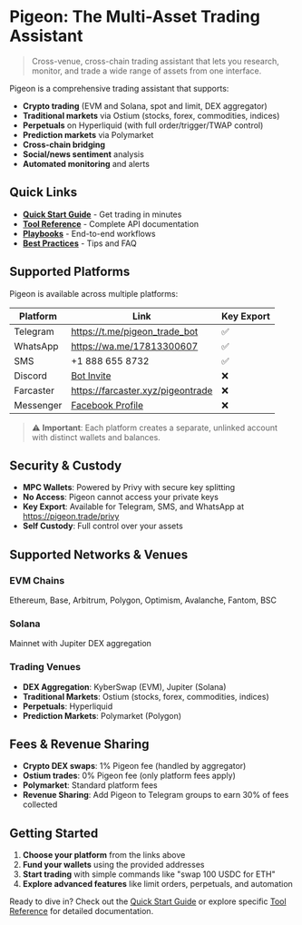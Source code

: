 # Pigeon: The Multi-Asset Trading Assistant

> Cross-venue, cross-chain trading assistant that lets you research, monitor, and trade a wide range of assets from one interface.

Pigeon is a comprehensive trading assistant that supports:

- **Crypto trading** (EVM and Solana, spot and limit, DEX aggregator)
- **Traditional markets** via Ostium (stocks, forex, commodities, indices)
- **Perpetuals** on Hyperliquid (with full order/trigger/TWAP control)
- **Prediction markets** via Polymarket
- **Cross-chain bridging**
- **Social/news sentiment** analysis
- **Automated monitoring** and alerts

## Quick Links

- [**Quick Start Guide**](quickstart.md) - Get trading in minutes
- [**Tool Reference**](tools/) - Complete API documentation
- [**Playbooks**](playbooks/) - End-to-end workflows
- [**Best Practices**](best-practices.md) - Tips and FAQ

## Supported Platforms

Pigeon is available across multiple platforms:

| Platform  | Link                                                                                                                                       | Key Export |
| --------- | ------------------------------------------------------------------------------------------------------------------------------------------ | ---------- |
| Telegram  | https://t.me/pigeon_trade_bot                                                                                                              | ✅         |
| WhatsApp  | https://wa.me/17813300607                                                                                                                  | ✅         |
| SMS       | +1 888 655 8732                                                                                                                            | ✅         |
| Discord   | [Bot Invite](https://discord.com/oauth2/authorize?client_id=1390098020598550559&permissions=1126176932482112&integration_type=0&scope=bot) | ❌         |
| Farcaster | https://farcaster.xyz/pigeontrade                                                                                                          | ❌         |
| Messenger | [Facebook Profile](https://www.facebook.com/profile.php?id=61578109435276)                                                                 | ❌         |

> ⚠️ **Important**: Each platform creates a separate, unlinked account with distinct wallets and balances.

## Security & Custody

- **MPC Wallets**: Powered by Privy with secure key splitting
- **No Access**: Pigeon cannot access your private keys
- **Key Export**: Available for Telegram, SMS, and WhatsApp at https://pigeon.trade/privy
- **Self Custody**: Full control over your assets

## Supported Networks & Venues

### EVM Chains

Ethereum, Base, Arbitrum, Polygon, Optimism, Avalanche, Fantom, BSC

### Solana

Mainnet with Jupiter DEX aggregation

### Trading Venues

- **DEX Aggregation**: KyberSwap (EVM), Jupiter (Solana)
- **Traditional Markets**: Ostium (stocks, forex, commodities, indices)
- **Perpetuals**: Hyperliquid
- **Prediction Markets**: Polymarket (Polygon)

## Fees & Revenue Sharing

- **Crypto DEX swaps**: 1% Pigeon fee (handled by aggregator)
- **Ostium trades**: 0% Pigeon fee (only platform fees apply)
- **Polymarket**: Standard platform fees
- **Revenue Sharing**: Add Pigeon to Telegram groups to earn 30% of fees collected

## Getting Started

1. **Choose your platform** from the links above
2. **Fund your wallets** using the provided addresses
3. **Start trading** with simple commands like "swap 100 USDC for ETH"
4. **Explore advanced features** like limit orders, perpetuals, and automation

Ready to dive in? Check out the [Quick Start Guide](quickstart.md) or explore specific [Tool Reference](tools/) for detailed documentation.
